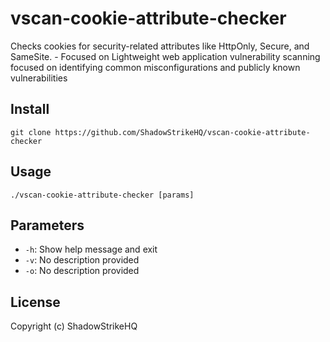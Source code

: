 # vscan-cookie-attribute-checker
Checks cookies for security-related attributes like HttpOnly, Secure, and SameSite. - Focused on Lightweight web application vulnerability scanning focused on identifying common misconfigurations and publicly known vulnerabilities

## Install
`git clone https://github.com/ShadowStrikeHQ/vscan-cookie-attribute-checker`

## Usage
`./vscan-cookie-attribute-checker [params]`

## Parameters
- `-h`: Show help message and exit
- `-v`: No description provided
- `-o`: No description provided

## License
Copyright (c) ShadowStrikeHQ
